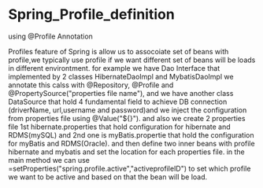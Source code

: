 # Spring_Profile_definition
using @Profile Annotation 

Profiles feature of Spring is allow us to assocoiate set of beans with profile,we typically use profile if we want different set of beans will be loads in different environtment.
for example we have Dao Interface that implemented by 2 classes HibernateDaoImpl and MybatisDaoImpl we annotate this calss with @Repository, @Profile and @PropertySource("properties file name"), and we have another class DataSource that hold 4 fundamental field to achieve DB connection (driverName, url,username and password)and we inject the configuration from properties file using @Value("${}"). and also we create 2 properties file 1st hibernate.properties that hold configuration for hibernate and RDMS(mySQL) and 2nd one is myBatis.propertie that hold the configuration for myBatis and RDMS(Oracle). and then define two inner beans with profile hibernate and mybatis and set the location for each properties file.
in the main method we can use =setProperties("spring.profile.active","activeprofileID") to set which profile we want to be active and based on that the bean will be load.
